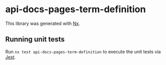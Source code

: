 # api-docs-pages-term-definition

This library was generated with [Nx](https://nx.dev).

## Running unit tests

Run `nx test api-docs-pages-term-definition` to execute the unit tests via [Jest](https://jestjs.io).
